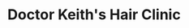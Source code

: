 ---
title: "Doctor Keith's Hair Clinic"
url: /aberdeen/doctor-keiths-hair-clinic/
shop: hairdresser
---